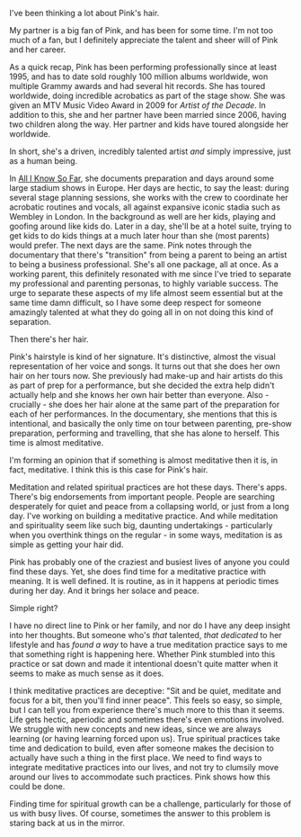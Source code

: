 I've been thinking a lot about Pink's hair. 

My partner is a big fan of Pink, and has been for some time. I'm not too much of a fan, but I definitely appreciate the talent and sheer will of Pink and her career.

As a quick recap, Pink has been performing professionally since at least 1995, and has to date sold roughly 100 million albums worldwide, won multiple Grammy awards and had several hit records. She has toured worldwide, doing incredible acrobatics as part of the stage show. She was given an MTV Music Video Award in 2009 for _Artist of the Decade_. In addition to this, she and her partner have been married since 2006, having two children along the way. Her partner and kids have toured alongside her worldwide.

In short, she's a driven, incredibly talented artist _and_ simply impressive, just as a human being.

In [All I Know So Far](https://www.imdb.com/title/tt14264844/), she documents preparation and days around some large stadium shows in Europe. Her days are hectic, to say the least: during several stage planning sessions, she works with the crew to coordinate her acrobatic routines and vocals, all against expansive iconic stadia such as Wembley in London. In the background as well are her kids, playing and goofing around like kids do. Later in a day, she'll be at a hotel suite, trying to get kids to do kids things at a much later hour than she (most parents) would prefer. The next days are the same. Pink notes through the documentary that there's "transition" from being a parent to being an artist to being a business professional. She's all one package, all at once. As a working parent, this definitely resonated with me since I've tried to separate my professional and parenting personas, to highly variable success. The urge to separate these aspects of my life almost seem essential but at the same time damn difficult, so I have some deep respect for someone amazingly talented at what they do going all in on not doing this kind of separation.

Then there's her hair.

Pink's hairstyle is kind of her signature. It's distinctive, almost the visual representation of her voice and songs. It turns out that she does her own hair on her tours now. She previously had make-up and hair artists do this as part of prep for a performance, but she decided the extra help didn't actually help and she knows her own hair better than everyone. Also - crucially - she does her hair alone at the same part of the preparation for each of her performances. In the documentary, she mentions that this is intentional, and basically the only time on tour between parenting, pre-show preparation, performing and travelling, that she has alone to herself. This time is almost meditative. 

I'm forming an opinion that if something is almost meditative then it is, in fact, meditative. I think this is this case for Pink's hair.

Meditation and related spiritual practices are hot these days. There's apps. There's big endorsements from important people. People are searching desperately for quiet and peace from a collapsing world, or just from a long day. I've working on building a meditative practice. And while meditation and spirituality seem like such big, daunting undertakings - particularly when you overthink things on the regular - in some ways, meditation is as simple as getting your hair did.

Pink has probably one of the craziest and busiest lives of anyone you could find these days. Yet, she does find time for a meditative practice with meaning. It is well defined. It is routine, as in it happens at periodic times during her day. And it brings her solace and peace. 

Simple right? 

I have no direct line to Pink or her family, and nor do I have any deep insight into her thoughts. But someone who's _that_ talented, _that dedicated_ to her lifestyle and has _found a way_ to have a true meditation practice says to me that something right is happening here. Whether Pink stumbled into this practice or sat down and made it intentional doesn't quite matter when it seems to make as much sense as it does.

I think meditative practices are deceptive: "Sit and be quiet, meditate and focus for a bit, then you'll find inner peace". This feels so easy, so simple, but I can tell you from experience there's much more to this than it seems. Life gets hectic, aperiodic and sometimes there's even emotions involved. We struggle with new concepts and new ideas, since we are always learning (or having learning forced upon us). True spiritual practices take time and dedication to build, even after someone makes the decision to actually have such a thing in the first place. We need to find ways to integrate meditative practices into our lives, and not try to clumsily move around our lives to accommodate such practices. Pink shows how this could be done.

Finding time for spiritual growth can be a challenge, particularly for those of us with busy lives. Of course, sometimes the answer to this problem is staring back at us in the mirror.